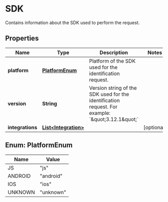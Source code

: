 

# SDK

Contains information about the SDK used to perform the request.

## Properties

| Name | Type | Description | Notes |
|------------ | ------------- | ------------- | -------------|
|**platform** | [**PlatformEnum**](#PlatformEnum) | Platform of the SDK used for the identification request. |  |
|**version** | **String** | Version string of the SDK used for the identification request. For example: &#x60;\&quot;3.12.1\&quot;&#x60;  |  |
|**integrations** | [**List&lt;Integration&gt;**](Integration.md) |  |  [optional] |



## Enum: PlatformEnum

| Name | Value |
|---- | -----|
| JS | &quot;js&quot; |
| ANDROID | &quot;android&quot; |
| IOS | &quot;ios&quot; |
| UNKNOWN | &quot;unknown&quot; |



